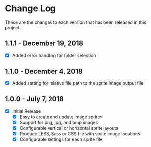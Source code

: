 # Change Log

These are the changes to each version that has been released
in this project.

## 1.1.1 - December 19, 2018
- [x] Added error handling for folder selection

## 1.1.0 - December 4, 2018

- [x] Added setting for relative file path to the sprite image output file

## 1.0.0 - July 7, 2018

- [x] Initial Release
  - [x] Easy to create and update image sprites
  - [x] Support for png, jpg, and bmp images
  - [x] Configurable vertical or horizontal sprite layouts
  - [x] Produce LESS, Sass or CSS file with sprite image locations
  - [x] Configurable settings for each sprite file
